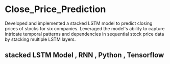 # Close_Price_Prediction
Developed and implemented a stacked LSTM model to predict closing prices of stocks for six companies. Leveraged the model's ability to capture intricate temporal patterns and dependencies in sequential stock price data by stacking multiple LSTM layers.
## stacked LSTM Model , RNN , Python , Tensorflow
